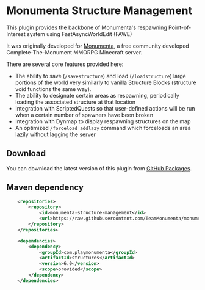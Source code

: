 # Monumenta Structure Management
This plugin provides the backbone of Monumenta's respawning Point-of-Interest
system using FastAsyncWorldEdit (FAWE)

It was originally developed for [Monumenta](https://www.playmonumenta.com/), a
free community developed Complete-The-Monument MMORPG Minecraft server.

There are several core features provided here:
- The ability to save (`/savestructure`) and load (`/loadstructure`) large portions of the world very similarly to vanilla Structure Blocks (structure void functions the same way).
- The ability to designate certain areas as respawning, periodically loading the associated structure at that location
- Integration with ScriptedQuests so that user-defined actions will be run when a certain number of spawners have been broken
- Integration with Dynmap to display respawning structures on the map
- An optimized `/forceload addlazy` command which forceloads an area lazily without lagging the server

## Download
You can download the latest version of this plugin from [GitHub Packages](https://github.com/TeamMonumenta/monumenta-structure-management/packages).

## Maven dependency
```xml
    <repositories>
        <repository>
            <id>monumenta-structure-management</id>
            <url>https://raw.githubusercontent.com/TeamMonumenta/monumenta-structure-management/master/mvn-repo/</url>
        </repository>
    </repositories>

    <dependencies>
        <dependency>
            <groupId>com.playmonumenta</groupId>
            <artifactId>structures</artifactId>
            <version>6.0</version>
            <scope>provided</scope>
        </dependency>
    </dependencies>
```
